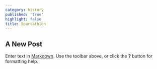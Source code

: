 ```yaml
---
category: history
published: 'true'
highlight: false
title: Spartathlon
---
```

## A New Post

Enter text in [Markdown](http://daringfireball.net/projects/markdown/). Use the toolbar above, or click the **?** button for formatting help.
